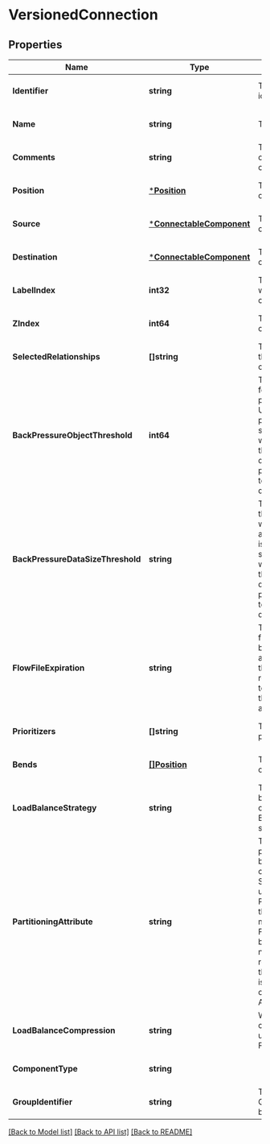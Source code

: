 # VersionedConnection

## Properties
Name | Type | Description | Notes
------------ | ------------- | ------------- | -------------
**Identifier** | **string** | The component&#39;s unique identifier | [optional] [default to null]
**Name** | **string** | The component&#39;s name | [optional] [default to null]
**Comments** | **string** | The user-supplied comments for the component | [optional] [default to null]
**Position** | [***Position**](Position.md) | The component&#39;s position on the graph | [optional] [default to null]
**Source** | [***ConnectableComponent**](ConnectableComponent.md) | The source of the connection. | [optional] [default to null]
**Destination** | [***ConnectableComponent**](ConnectableComponent.md) | The destination of the connection. | [optional] [default to null]
**LabelIndex** | **int32** | The index of the bend point where to place the connection label. | [optional] [default to null]
**ZIndex** | **int64** | The z index of the connection. | [optional] [default to null]
**SelectedRelationships** | **[]string** | The selected relationship that comprise the connection. | [optional] [default to null]
**BackPressureObjectThreshold** | **int64** | The object count threshold for determining when back pressure is applied. Updating this value is a passive change in the sense that it won&#39;t impact whether existing files over the limit are affected but it does help feeder processors to stop pushing too much into this work queue. | [optional] [default to null]
**BackPressureDataSizeThreshold** | **string** | The object data size threshold for determining when back pressure is applied. Updating this value is a passive change in the sense that it won&#39;t impact whether existing files over the limit are affected but it does help feeder processors to stop pushing too much into this work queue. | [optional] [default to null]
**FlowFileExpiration** | **string** | The amount of time a flow file may be in the flow before it will be automatically aged out of the flow. Once a flow file reaches this age it will be terminated from the flow the next time a processor attempts to start work on it. | [optional] [default to null]
**Prioritizers** | **[]string** | The comparators used to prioritize the queue. | [optional] [default to null]
**Bends** | [**[]Position**](Position.md) | The bend points on the connection. | [optional] [default to null]
**LoadBalanceStrategy** | **string** | The Strategy to use for load balancing data across the cluster, or null, if no Load Balance Strategy has been specified. | [optional] [default to null]
**PartitioningAttribute** | **string** | The attribute to use for partitioning data as it is load balanced across the cluster. If the Load Balance Strategy is configured to use PARTITION_BY_ATTRIBUTE, the value returned by this method is the name of the FlowFile Attribute that will be used to determine which node in the cluster should receive a given FlowFile. If the Load Balance Strategy is unset or is set to any other value, the Partitioning Attribute has no effect. | [optional] [default to null]
**LoadBalanceCompression** | **string** | Whether or not compression should be used when transferring FlowFiles between nodes | [optional] [default to null]
**ComponentType** | **string** |  | [optional] [default to null]
**GroupIdentifier** | **string** | The ID of the Process Group that this component belongs to | [optional] [default to null]

[[Back to Model list]](../pkg/nifi/README.md#documentation-for-models) [[Back to API list]](../pkg/nifi/README.md#documentation-for-api-endpoints) [[Back to README]](../pkg/nifi/README.md)


